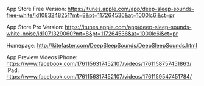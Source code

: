 App Store Free Version: https://itunes.apple.com/app/deep-sleep-sounds-free-white/id1083248251?mt=8&pt=117264536&at=1000lc6i&ct=pr

App Store Pro Version: https://itunes.apple.com/app/deep-sleep-sounds-white-noise/id1071329060?mt=8&pt=117264536&at=1000lc6i&ct=pr

Homepage:
http://kitefaster.com/DeepSleepSounds/DeepSleepSounds.html

App Preview Videos
iPhone: https://www.facebook.com/1761156317452107/videos/1761158757451863/
iPad: https://www.facebook.com/1761156317452107/videos/1761159547451784/